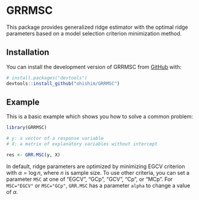
<!-- README.md is generated from README.Rmd. Please edit that file -->

# GRRMSC

<!-- badges: start -->
<!-- badges: end -->

This package provides generalized ridge estimator with the optimal ridge
parameters based on a model selection criterion minimization method.

## Installation

You can install the development version of GRRMSC from
[GitHub](https://github.com/) with:

``` r
# install.packages("devtools")
devtools::install_github("ohishim/GRRMSC")
```

## Example

This is a basic example which shows you how to solve a common problem:

``` r
library(GRRMSC)

# y: a vector of a response variable
# X: a matrix of explanatory variables without intercept

res <- GRR.MSC(y, X)
```

In default, ridge parameters are optimized by minimizing EGCV criterion
with *α* = log *n*, where *n* is sample size. To use other criteria, you
can set a parameter `MSC` at one of “EGCV”, “GCp”, “GCV”, “Cp”, or
“MCp”. For `MSC="EGCV"` or `MSC="GCp"`, `GRR.MSC` has a parameter
`alpha` to change a value of *α*.
